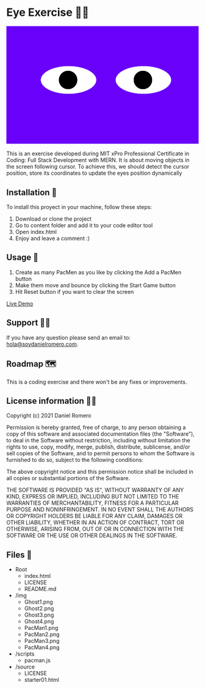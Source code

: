 # Eye Exercise 👨‍💻
<img src='./eyes.png'>

This is an exercise developed during MIT xPro Professional Certificate in Coding: Full Stack Development with MERN. It is about moving objects in the screen following cursor. To achieve this, we should detect the cursor position, store its coordinates to update the eyes position dynamically

## Installation 🔧

To install this proyect in your machine, follow these steps:

1. Download or clone the project
2. Go to content folder and add it to your code editor tool
3. Open index.html
4. Enjoy and leave a comment :)

## Usage 🚀

1. Create as many PacMen as you like by clicking the Add a PacMen button
2. Make them move and bounce by clicking the Start Game button
3. Hit Reset button if you want to clear the screen


[Live Demo](https://soydanielromero.github.io/EyeExercise/)

## Support 🦸‍♂️️

If you have any question please send an email to: [hola@soydanielromero.com](mailto:hola@soydanielromero.com).

## Roadmap 🗺

This is a coding exercise and there won't be any fixes or improvements.

## License information 👨‍⚖️

Copyright (c) 2021 Daniel Romero

Permission is hereby granted, free of charge, to any person obtaining a copy
of this software and associated documentation files (the "Software"), to deal
in the Software without restriction, including without limitation the rights
to use, copy, modify, merge, publish, distribute, sublicense, and/or sell
copies of the Software, and to permit persons to whom the Software is
furnished to do so, subject to the following conditions:

The above copyright notice and this permission notice shall be included in all
copies or substantial portions of the Software.

THE SOFTWARE IS PROVIDED "AS IS", WITHOUT WARRANTY OF ANY KIND, EXPRESS OR
IMPLIED, INCLUDING BUT NOT LIMITED TO THE WARRANTIES OF MERCHANTABILITY,
FITNESS FOR A PARTICULAR PURPOSE AND NONINFRINGEMENT. IN NO EVENT SHALL THE
AUTHORS OR COPYRIGHT HOLDERS BE LIABLE FOR ANY CLAIM, DAMAGES OR OTHER
LIABILITY, WHETHER IN AN ACTION OF CONTRACT, TORT OR OTHERWISE, ARISING FROM,
OUT OF OR IN CONNECTION WITH THE SOFTWARE OR THE USE OR OTHER DEALINGS IN THE
SOFTWARE.

## Files 📁

- Root
    - index.html
    - LICENSE
    - README.md
- /img
    - Ghost1.png
    - Ghost2.png
    - Ghost3.png
    - Ghost4.png
    - PacMan1.png
    - PacMan2.png
    - PacMan3.png
    - PacMan4.png
- /scripts
    - pacman.js
- /source
    - LICENSE
    - starter01.html